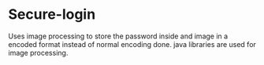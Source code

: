 # Secure-login

Uses image processing to store the password inside and image in a encoded format instead of normal encoding done.
java libraries are used for image processing.
